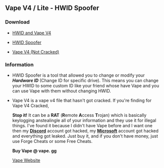 ## Vape V4 / Lite - HWID Spoofer

### Download

- [HWID and Vape V4]()

- [HWID Spoofer]()
- [Vape V4 (Not Cracked)]()

### Information

- HWID Spoofer is a tool that allowed you to change or modify your ***Hardware ID*** (Change ID for specific drive). This means you can change your HWID to some custom ID like your friend whose have Vape and you can use Vape with them without changing HWID.

- Vape V4 is a vape v4 file that hasn't got cracked. If you're finding for Vape V4 Cracked, 

  **Stop it!** It can be a **RAT** (**R**emote **A**ccess **T**rojan) which is basically keylogging anstealingle all of your information and they use it for illegal things. I've found it because I didn't have Vape before and I want one then my [**Discord**](discordapp.com) account got hacked, my [**Microsoft**](microsoft.com) account got hacked and everything got leaked. Just buy it, and if you don't have money, just use Forge Cheats or some Free Cheats.

  **Buy Vape @ vape. gg**

  [Vape Website](vape.gg)

